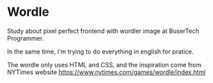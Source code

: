 # Wordle
Study about pixel perfect frontend with wordler image at BuserTech Programmer. 

In the same time, i'm trying to do everything in english for pratice. 

The wordle only uses HTML and CSS, and the inspiration come from NYTimes website https://www.nytimes.com/games/wordle/index.html 
